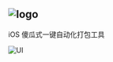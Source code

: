 ![logo](https://github.com/liucaide/Andromeda/blob/master/imags/Andromeda.png) 
---
iOS 傻瓜式一键自动化打包工具

![UI](https://github.com/liucaide/Andromeda/blob/master/imags/QQ20181122-181358.png)
